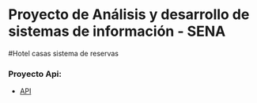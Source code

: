 
# Proyecto de Análisis y desarrollo de sistemas de información - SENA 
#Hotel casas  sistema de reservas 

### Proyecto Api:
- [API](../main/api)

